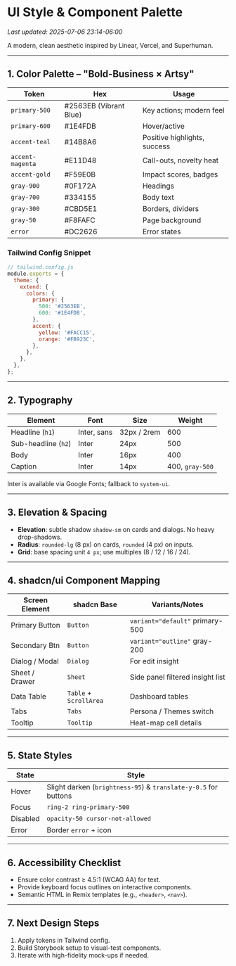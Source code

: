 # UI Style & Component Palette

_Last updated: 2025-07-06 23:14-06:00_

A modern, clean aesthetic inspired by Linear, Vercel, and Superhuman.

---

## 1. Color Palette – "Bold-Business × Artsy"
| Token | Hex | Usage |
|-------|-----|-------|
| `primary-500` | #2563EB (Vibrant Blue) | Key actions; modern feel |
| `primary-600` | #1E4FDB | Hover/active |
| `accent-teal` | #14B8A6 | Positive highlights, success |
| `accent-magenta` | #E11D48 | Call-outs, novelty heat |
| `accent-gold` | #F59E0B | Impact scores, badges |
| `gray-900` | #0F172A | Headings |
| `gray-700` | #334155 | Body text |
| `gray-300` | #CBD5E1 | Borders, dividers |
| `gray-50`  | #F8FAFC | Page background |
| `error` | #DC2626 | Error states |

### Tailwind Config Snippet
```js
// tailwind.config.js
module.exports = {
  theme: {
    extend: {
      colors: {
        primary: {
          500: '#2563EB',
          600: '#1E4FDB',
        },
        accent: {
          yellow: '#FACC15',
          orange: '#FB923C',
        },
      },
    },
  },
};
```

---

## 2. Typography
| Element | Font | Size | Weight |
|---------|------|------|--------|
| Headline (`h1`) | Inter, sans | 32px / 2rem | 600 |
| Sub-headline (`h2`) | Inter | 24px | 500 |
| Body | Inter | 16px | 400 |
| Caption | Inter | 14px | 400, `gray-500` |

Inter is available via Google Fonts; fallback to `system-ui`.

---

## 3. Elevation & Spacing
* **Elevation**: subtle shadow `shadow-sm` on cards and dialogs. No heavy drop-shadows.
* **Radius**: `rounded-lg` (8 px) on cards, `rounded` (4 px) on inputs.
* **Grid**: base spacing unit `4 px`; use multiples (8 / 12 / 16 / 24).

---

## 4. shadcn/ui Component Mapping
| Screen Element | shadcn Base | Variants/Notes |
|----------------|-------------|----------------|
| Primary Button | `Button` | `variant="default"` primary-500 |
| Secondary Btn  | `Button` | `variant="outline"` gray-200 |
| Dialog / Modal | `Dialog` | For edit insight |
| Sheet / Drawer | `Sheet`  | Side panel filtered insight list |
| Data Table     | `Table` + `ScrollArea` | Dashboard tables |
| Tabs           | `Tabs`    | Persona / Themes switch |
| Tooltip        | `Tooltip` | Heat-map cell details |

---

## 5. State Styles
| State | Style |
|-------|-------|
| Hover | Slight darken (`brightness-95`) & `translate-y-0.5` for buttons |
| Focus | `ring-2 ring-primary-500` |
| Disabled | `opacity-50 cursor-not-allowed` |
| Error | Border `error` + icon |

---

## 6. Accessibility Checklist
* Ensure color contrast ≥ 4.5:1 (WCAG AA) for text.
* Provide keyboard focus outlines on interactive components.
* Semantic HTML in Remix templates (e.g., `<header>`, `<nav>`).

---

## 7. Next Design Steps
1. Apply tokens in Tailwind config.
2. Build Storybook setup to visual-test components.
3. Iterate with high-fidelity mock-ups if needed.
